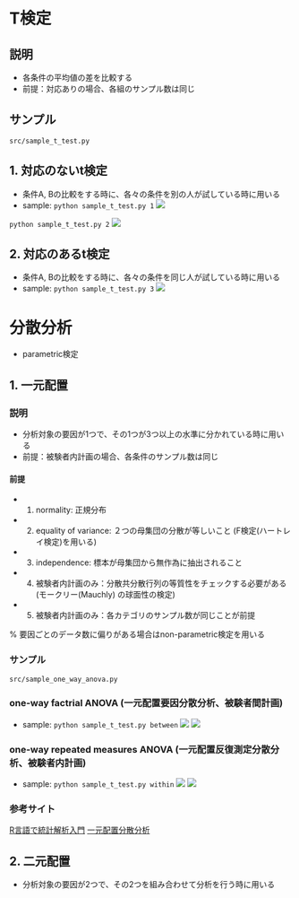 # T検定

## 説明
- 各条件の平均値の差を比較する
- 前提：対応ありの場合、各組のサンプル数は同じ

## サンプル
```src/sample_t_test.py```

## 1. 対応のないt検定

- 条件A, Bの比較をする時に、各々の条件を別の人が試している時に用いる
- sample:
```python sample_t_test.py 1```
![](sample_fig/sample1.png)

```python sample_t_test.py 2```
![](sample_fig/sample2.png)

## 2. 対応のあるt検定

- 条件A, Bの比較をする時に、各々の条件を同じ人が試している時に用いる
- sample:
```python sample_t_test.py 3```
![](sample_fig/sample3.png)

# 分散分析
- parametric検定

## 1. 一元配置

### 説明
- 分析対象の要因が1つで、その1つが3つ以上の水準に分かれている時に用いる
- 前提：被験者内計画の場合、各条件のサンプル数は同じ

#### 前提
- 1. normality: 正規分布
- 2. equality of variance: ２つの母集団の分散が等しいこと (F検定(ハートレイ検定)を用いる)
- 3. independence: 標本が母集団から無作為に抽出されること
- 4. 被験者内計画のみ：分散共分散行列の等質性をチェックする必要がある
(モークリー(Mauchly) の球面性の検定)
- 5. 被験者内計画のみ：各カテゴリのサンプル数が同じことが前提

% 要因ごとのデータ数に偏りがある場合はnon-parametric検定を用いる

### サンプル
```
src/sample_one_way_anova.py
```

### one-way factrial ANOVA (一元配置要因分散分析、被験者間計画)
- sample:
```python sample_t_test.py between```
![](sample_fig/sample4.png)
![](sample_fig/sample5.png)

### one-way repeated measures ANOVA (一元配置反復測定分散分析、被験者内計画)
- sample:
```python sample_t_test.py within```
![](sample_fig/sample6.png)
![](sample_fig/sample7.png)

### 参考サイト
[R言語で統計解析入門](http://monge.tec.fukuoka-u.ac.jp/r_analysis/test_anova03.html)
[一元配置分散分析](https://ultrabem.jimdo.com/statistics/mean/anova1/)

## 2. 二元配置

- 分析対象の要因が2つで、その2つを組み合わせて分析を行う時に用いる